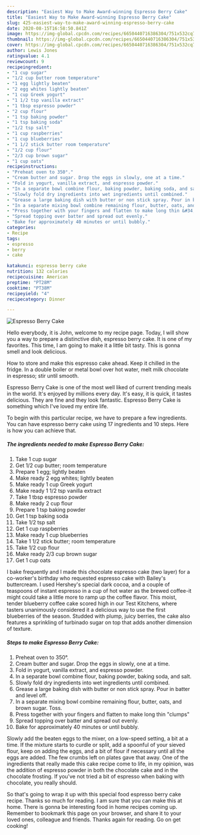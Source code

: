 ```yaml
---
description: "Easiest Way to Make Award-winning Espresso Berry Cake"
title: "Easiest Way to Make Award-winning Espresso Berry Cake"
slug: 425-easiest-way-to-make-award-winning-espresso-berry-cake
date: 2020-08-15T16:58:50.841Z
image: https://img-global.cpcdn.com/recipes/6650440716386304/751x532cq70/espresso-berry-cake-recipe-main-photo.jpg
thumbnail: https://img-global.cpcdn.com/recipes/6650440716386304/751x532cq70/espresso-berry-cake-recipe-main-photo.jpg
cover: https://img-global.cpcdn.com/recipes/6650440716386304/751x532cq70/espresso-berry-cake-recipe-main-photo.jpg
author: Lewis Jones
ratingvalue: 4.1
reviewcount: 9
recipeingredient:
- "1 cup sugar"
- "1/2 cup butter room temperature"
- "1 egg lightly beaten"
- "2 egg whites lightly beaten"
- "1 cup Greek yogurt"
- "1 1/2 tsp vanilla extract"
- "1 tbsp espresso powder"
- "2 cup flour"
- "1 tsp baking powder"
- "1 tsp baking soda"
- "1/2 tsp salt"
- "1 cup raspberries"
- "1 cup blueberries"
- "1 1/2 stick butter room temperature"
- "1/2 cup flour"
- "2/3 cup brown sugar"
- "1 cup oats"
recipeinstructions:
- "Preheat oven to 350°."
- "Cream butter and sugar. Drop the eggs in slowly, one at a time."
- "Fold in yogurt, vanilla extract, and espresso powder."
- "In a separate bowl combine flour, baking powder, baking soda, and salt."
- "Slowly fold dry ingredients into wet ingredients until combined."
- "Grease a large baking dish with butter or non stick spray. Pour in batter and level off."
- "In a separate mixing bowl combine remaining flour, butter, oats, and brown sugar. Toss."
- "Press together with your fingers and flatten to make long thin &#34;clumps&#34;"
- "Spread topping over batter and spread out evenly."
- "Bake for approximately 40 minutes or until bubbly."
categories:
- Recipe
tags:
- espresso
- berry
- cake

katakunci: espresso berry cake 
nutrition: 132 calories
recipecuisine: American
preptime: "PT28M"
cooktime: "PT38M"
recipeyield: "4"
recipecategory: Dinner

---
```



![Espresso Berry Cake](https://img-global.cpcdn.com/recipes/6650440716386304/751x532cq70/espresso-berry-cake-recipe-main-photo.jpg)

Hello everybody, it is John, welcome to my recipe page. Today, I will show you a way to prepare a distinctive dish, espresso berry cake. It is one of my favorites. This time, I am going to make it a little bit tasty. This is gonna smell and look delicious.

How to store and make this espresso cake ahead. Keep it chilled in the fridge. In a double boiler or metal bowl over hot water, melt milk chocolate in espresso; stir until smooth.

Espresso Berry Cake is one of the most well liked of current trending meals in the world. It's enjoyed by millions every day. It's easy, it is quick, it tastes delicious. They are fine and they look fantastic. Espresso Berry Cake is something which I've loved my entire life.


To begin with this particular recipe, we have to prepare a few ingredients. You can have espresso berry cake using 17 ingredients and 10 steps. Here is how you can achieve that.

<!--inarticleads1-->

##### The ingredients needed to make Espresso Berry Cake:

1. Take 1 cup sugar
1. Get 1/2 cup butter; room temperature
1. Prepare 1 egg; lightly beaten
1. Make ready 2 egg whites; lightly beaten
1. Make ready 1 cup Greek yogurt
1. Make ready 1 1/2 tsp vanilla extract
1. Take 1 tbsp espresso powder
1. Make ready 2 cup flour
1. Prepare 1 tsp baking powder
1. Get 1 tsp baking soda
1. Take 1/2 tsp salt
1. Get 1 cup raspberries
1. Make ready 1 cup blueberries
1. Take 1 1/2 stick butter; room temperature
1. Take 1/2 cup flour
1. Make ready 2/3 cup brown sugar
1. Get 1 cup oats


I bake frequently and I made this chocolate espresso cake (two layer) for a co-worker&#39;s birthday who requested espresso cake with Bailey&#39;s buttercream. I used Hershey&#39;s special dark cocoa, and a couple of teaspoons of instant espresso in a cup of hot water as the brewed coffee-it might could take a little more to ramp up the coffee flavor. This moist, tender blueberry coffee cake scored high in our Test Kitchens, where tasters unanimously considered it a delicious way to use the first blueberries of the season. Studded with plump, juicy berries, the cake also features a sprinkling of turbinado sugar on top that adds another dimension of texture. 

<!--inarticleads2-->

##### Steps to make Espresso Berry Cake:

1. Preheat oven to 350°.
1. Cream butter and sugar. Drop the eggs in slowly, one at a time.
1. Fold in yogurt, vanilla extract, and espresso powder.
1. In a separate bowl combine flour, baking powder, baking soda, and salt.
1. Slowly fold dry ingredients into wet ingredients until combined.
1. Grease a large baking dish with butter or non stick spray. Pour in batter and level off.
1. In a separate mixing bowl combine remaining flour, butter, oats, and brown sugar. Toss.
1. Press together with your fingers and flatten to make long thin &#34;clumps&#34;
1. Spread topping over batter and spread out evenly.
1. Bake for approximately 40 minutes or until bubbly.


Slowly add the beaten eggs to the mixer, on a low-speed setting, a bit at a time. If the mixture starts to curdle or split, add a spoonful of your sieved flour, keep on adding the eggs, and a bit of flour if necessary until all the eggs are added. The few crumbs left on plates gave that away. One of the ingredients that really made this cake recipe come to life, in my opinion, was the addition of espresso powder in both the chocolate cake and in the chocolate frosting. If you&#39;ve not tried a bit of espresso when baking with chocolate, you really should. 

So that's going to wrap it up with this special food espresso berry cake recipe. Thanks so much for reading. I am sure that you can make this at home. There is gonna be interesting food in home recipes coming up. Remember to bookmark this page on your browser, and share it to your loved ones, colleague and friends. Thanks again for reading. Go on get cooking!
